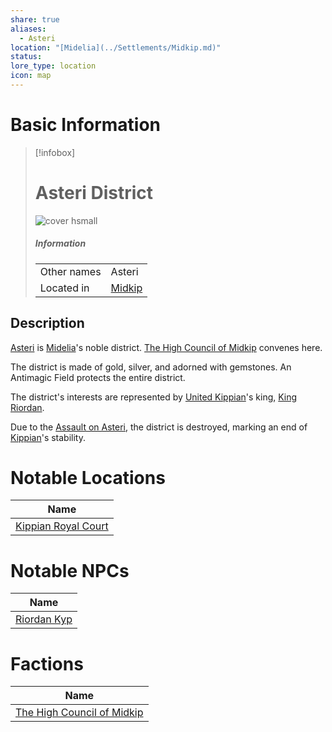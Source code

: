 ```yaml
---
share: true
aliases:
  - Asteri
location: "[Midelia](../Settlements/Midkip.md)"
status: 
lore_type: location
icon: map
---
```

# Basic Information
> [!infobox]
> # Asteri District
> ![cover hsmall](insertimage.png)
> ##### Information
> |   |  |
> | ---- | ---- |
> | Other names | Asteri|
> | Located in | [Midkip](../Settlements/Midkip.md)|
## Description
[Asteri](Asteri%20District.md) is [Midelia](../Settlements/Midkip.md)'s noble district. [The High Council of Midkip](../../Factions/The%20High%20Council%20of%20Midkip.md) convenes here.

The district is made of gold, silver, and adorned with gemstones. An Antimagic Field protects the entire district.

The district's interests are represented by [United Kippian](../Kingdoms/Kingdom%20of%20United%20Kippian.md)'s king, [King Riordan](../../../Riordan%20Kyp.md).

Due to the [Assault on Asteri](../../../Assault%20on%20Asteri.md), the district is destroyed, marking an end of [Kippian](../Kingdoms/Kingdom%20of%20United%20Kippian.md)'s stability.
# Notable Locations
| Name                                                                |
| ------------------------------------------------------------------- |
| [Kippian Royal Court](../Buildings/Kippian%20Royal%20Court.md) |

# Notable NPCs
| Name                                 |
| ------------------------------------ |
| [Riordan Kyp](../../../Riordan%20Kyp.md) |

# Factions
| Name                                                                   |
| ---------------------------------------------------------------------- |
| [The High Council of Midkip](../../Factions/The%20High%20Council%20of%20Midkip.md) |
